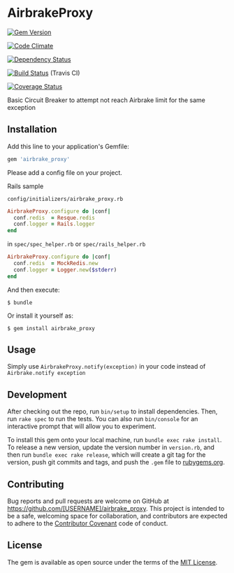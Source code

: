 # AirbrakeProxy

[![Gem Version](https://badge.fury.io/rb/airbrake_proxy.svg)](http://badge.fury.io/rb/airbrake_proxy)

[![Code Climate](https://codeclimate.com/github/FinalCAD/airbrake_proxy.png)](https://codeclimate.com/github/FinalCAD/airbrake_proxy)

[![Dependency Status](https://gemnasium.com/FinalCAD/airbrake_proxy.png)](https://gemnasium.com/FinalCAD/airbrake_proxy)

[![Build Status](https://travis-ci.org/FinalCAD/airbrake_proxy.png?branch=master)](https://travis-ci.org/FinalCAD/airbrake_proxy) (Travis CI)

[![Coverage Status](https://coveralls.io/repos/github/FinalCAD/airbrake_proxy/badge.svg?branch=master)](https://coveralls.io/github/FinalCAD/airbrake_proxy?branch=master)

Basic Circuit Breaker to attempt not reach Airbrake limit for the same exception

## Installation

Add this line to your application's Gemfile:

```ruby
gem 'airbrake_proxy'
```

Please add a config file on your project.

Rails sample

`config/initializers/airbrake_proxy.rb`

```ruby
AirbrakeProxy.configure do |conf|
  conf.redis  = Resque.redis
  conf.logger = Rails.logger
end
```

in `spec/spec_helper.rb` or `spec/rails_helper.rb`

```ruby
AirbrakeProxy.configure do |conf|
  conf.redis  = MockRedis.new
  conf.logger = Logger.new($stderr)
end
```

And then execute:

    $ bundle

Or install it yourself as:

    $ gem install airbrake_proxy

## Usage

Simply use `AirbrakeProxy.notify(exception)` in your code instead of `Airbrake.notify exception`

## Development

After checking out the repo, run `bin/setup` to install dependencies. Then, run `rake spec` to run the tests. You can also run `bin/console` for an interactive prompt that will allow you to experiment.

To install this gem onto your local machine, run `bundle exec rake install`. To release a new version, update the version number in `version.rb`, and then run `bundle exec rake release`, which will create a git tag for the version, push git commits and tags, and push the `.gem` file to [rubygems.org](https://rubygems.org).

## Contributing

Bug reports and pull requests are welcome on GitHub at https://github.com/[USERNAME]/airbrake_proxy. This project is intended to be a safe, welcoming space for collaboration, and contributors are expected to adhere to the [Contributor Covenant](http://contributor-covenant.org) code of conduct.


## License

The gem is available as open source under the terms of the [MIT License](http://opensource.org/licenses/MIT).
